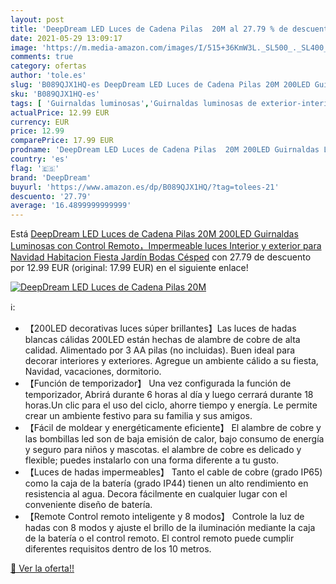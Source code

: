 ```yaml
---
layout: post
title: 'DeepDream LED Luces de Cadena Pilas  20M al 27.79 % de descuento'
date: 2021-05-29 13:09:17
image: 'https://m.media-amazon.com/images/I/515+36KmW3L._SL500_._SL400_.jpg'
comments: true
category: ofertas
author: 'tole.es'
slug: 'B089QJX1HQ-es DeepDream LED Luces de Cadena Pilas 20M 200LED Guirnaldas...'
sku: 'B089QJX1HQ-es'
tags: [ 'Guirnaldas luminosas','Guirnaldas luminosas de exterior-interior','Iluminación','deepdream','navidad', ]
actualPrice: 12.99 EUR
currency: EUR
price: 12.99
comparePrice: 17.99 EUR
prodname: 'DeepDream LED Luces de Cadena Pilas  20M 200LED Guirnaldas Luminosas con Control Remoto，Impermeable luces Interior y exterior para Navidad  Habitacion  Fiesta  Jardín  Bodas  Césped'
country: 'es'
flag: '🇪🇸'
brand: 'DeepDream'
buyurl: 'https://www.amazon.es/dp/B089QJX1HQ/?tag=tolees-21'
descuento: '27.79'
average: '16.4899999999999'
---
```


Está [DeepDream LED Luces de Cadena Pilas  20M 200LED Guirnaldas Luminosas con Control Remoto，Impermeable luces Interior y exterior para Navidad  Habitacion  Fiesta  Jardín  Bodas  Césped](https://www.amazon.es/dp/B089QJX1HQ/?tag=tolees-21) con 27.79 de descuento por 12.99 EUR (original: 17.99 EUR) en el siguiente enlace!

[![DeepDream LED Luces de Cadena Pilas  20M](https://m.media-amazon.com/images/I/515+36KmW3L._SL500_._SL400_.jpg)](https://www.amazon.es/dp/B089QJX1HQ/?tag=tolees-21)

ℹ️:

- 【200LED decorativas luces súper brillantes】Las luces de hadas blancas cálidas 200LED están hechas de alambre de cobre de alta calidad. Alimentado por 3 AA pilas (no incluidas). Buen ideal para decorar interiores y exteriores. Agregue un ambiente cálido a su fiesta, Navidad, vacaciones, dormitorio.
- 【Función de temporizador】 Una vez configurada la función de temporizador, Abrirá durante 6 horas al día y luego cerrará durante 18 horas.Un clic para el uso del ciclo, ahorre tiempo y energía. Le permite crear un ambiente festivo para su familia y sus amigos.
- 【Fácil de moldear y energéticamente eficiente】 El alambre de cobre y las bombillas led son de baja emisión de calor, bajo consumo de energía y seguro para niños y mascotas. el alambre de cobre es delicado y flexible; puedes instalarlo con una forma diferente a tu gusto.
- 【Luces de hadas impermeables】 Tanto el cable de cobre (grado IP65) como la caja de la batería (grado IP44) tienen un alto rendimiento en resistencia al agua. Decora fácilmente en cualquier lugar con el conveniente diseño de batería.
- 【Remote Control remoto inteligente y 8 modos】 Controle la luz de hadas con 8 modos y ajuste el brillo de la iluminación mediante la caja de la batería o el control remoto. El control remoto puede cumplir diferentes requisitos dentro de los 10 metros.

[🛒 Ver la oferta!!](https://www.amazon.es/dp/B089QJX1HQ/?tag=tolees-21)
